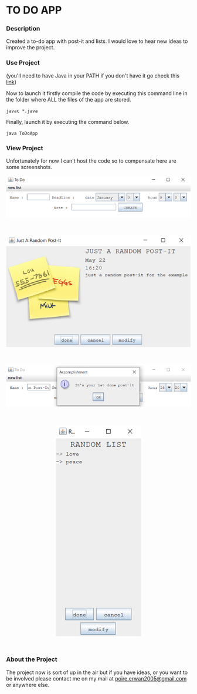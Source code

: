 # TO DO APP



### Description
Created a to-do app with post-it and lists. I would love to hear new ideas to improve the project.

### Use Project
(you'll need to have Java in your PATH if you don't have it go check this [link](https://javatutorial.net/set-java-home-windows-10))

Now to launch it firstly compile the code by executing this command line in the folder where ALL the files of the app are stored.
```
javac *.java
```
Finally, launch it by executing the command below.
```
java ToDoApp
```
### View Project
Unfortunately for now I can't host the code so to compensate here are some screenshots.

<p align="center">
<img src="screenshots/main_frame.png">
</p>
<br/>
<p align="center">
<img src="screenshots/post_it.png">
</p>
<br/>   
<p align="center">
<img src="screenshots/accomplishment.png">
</p>
<br/>
<p align="center">
<img src="screenshots/list.png" align="center">
</p>
<br/>         

### About the Project
The project now is sort of up in the air but if you have ideas, or you want to be involved please contact me on my mail at poire.erwan2005@gmail.com or anywhere else.
